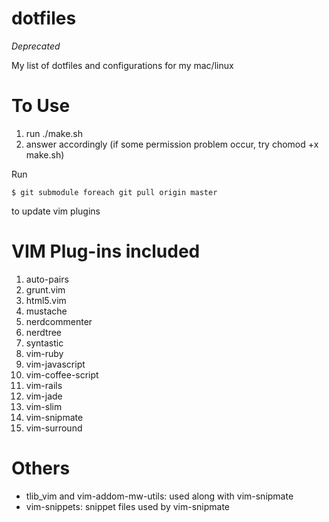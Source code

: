 # dotfiles

*Deprecated*

My list of dotfiles and configurations for my mac/linux


# To Use

1. run ./make.sh
2. answer accordingly
(if some permission problem occur, try chomod +x make.sh)

Run

    $ git submodule foreach git pull origin master

to update vim plugins


# VIM Plug-ins included

1. auto-pairs
2. grunt.vim
3. html5.vim
4. mustache
5. nerdcommenter
6. nerdtree
7. syntastic
8. vim-ruby
9. vim-javascript
10. vim-coffee-script
11. vim-rails
12. vim-jade
13. vim-slim
14. vim-snipmate
15. vim-surround


# Others

- tlib_vim and vim-addom-mw-utils: used along with vim-snipmate
- vim-snippets: snippet files used by vim-snipmate
